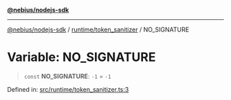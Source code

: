 [**@nebius/nodejs-sdk**](../../../README.md)

---

[@nebius/nodejs-sdk](../../../README.md) / [runtime/token_sanitizer](../README.md) / NO_SIGNATURE

# Variable: NO_SIGNATURE

> `const` **NO_SIGNATURE**: `-1` = `-1`

Defined in: [src/runtime/token_sanitizer.ts:3](https://github.com/nebius/nodejs-sdk/blob/2ec552fb564ad8fdbf78c4eb6e73ce9101501e8a/src/runtime/token_sanitizer.ts#L3)
